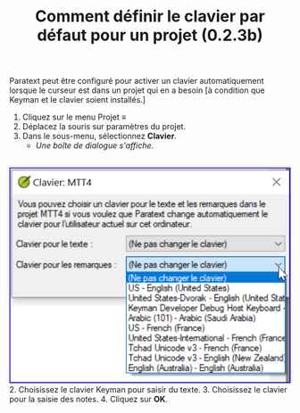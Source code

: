 ﻿---
title: Comment définir le clavier par défaut pour un projet (0.2.3b)
---

Paratext peut être configuré pour activer un clavier automatiquement lorsque le curseur est dans un projet qui en a besoin [à condition que Keyman et le clavier soient installés.]

1.  Cliquez sur le menu Projet **≡**
1.  Déplacez la souris sur paramètres du projet.
1.  Dans le sous-menu, sélectionnez **Clavier**.
     -  *Une boîte de dialogue s'affiche*.  
  
    ![](../../media/4dc73004d23583dd62d0a861611b3d80.png)  
2.  Choisissez le clavier Keyman pour saisir du texte.
3.  Choisissez le clavier pour la saisie des notes.
4.  Cliquez sur **OK**.
